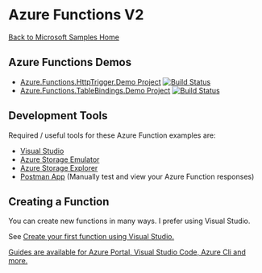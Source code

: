 # Azure Functions V2

[Back to Microsoft Samples Home](../readme.md)

## Azure Functions Demos

* [Azure.Functions.HttpTrigger.Demo Project](../Azure.Functions/HttpTrigger.Demo/readme.md)
  [![Build Status](https://markogdev.visualstudio.com/Microsoft.Samples/_apis/build/status/Azure.Functions.HttpTrigger.Demo)](https://markogdev.visualstudio.com/Microsoft.Samples/_build/latest?definitionId=3)
* [Azure.Functions.TableBindings.Demo Project](../Azure.Functions/TableBindings.Demo/readme.md)
  [![Build Status](https://markogdev.visualstudio.com/Microsoft.Samples/_apis/build/status/Azure.Functions.TableBindings.Demo)](https://markogdev.visualstudio.com/Microsoft.Samples/_build/latest?definitionId=4)


## Development Tools
Required / useful tools for these Azure Function examples are:

* [Visual Studio](https://visualstudio.microsoft.com/)
* [Azure Storage Emulator](https://docs.microsoft.com/en-us/azure/storage/common/storage-use-emulator)
* [Azure Storage Explorer](https://azure.microsoft.com/en-us/features/storage-explorer/)
* [Postman App](https://www.getpostman.com/) (Manually test and view your Azure Function responses)

## Creating a Function 

You can create new functions in many ways. I prefer using Visual Studio.

See [Create your first function using Visual Studio.](https://docs.microsoft.com/en-us/azure/azure-functions/functions-create-your-first-function-visual-studio)

[Guides are available for Azure Portal, Visual Studio Code, Azure Cli and more.](https://docs.microsoft.com/en-us/azure/azure-functions/)
 
 
